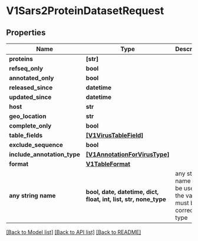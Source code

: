 # V1Sars2ProteinDatasetRequest


## Properties
Name | Type | Description | Notes
------------ | ------------- | ------------- | -------------
**proteins** | **[str]** |  | [optional] 
**refseq_only** | **bool** |  | [optional] 
**annotated_only** | **bool** |  | [optional] 
**released_since** | **datetime** |  | [optional] 
**updated_since** | **datetime** |  | [optional] 
**host** | **str** |  | [optional] 
**geo_location** | **str** |  | [optional] 
**complete_only** | **bool** |  | [optional] 
**table_fields** | [**[V1VirusTableField]**](V1VirusTableField.md) |  | [optional] 
**exclude_sequence** | **bool** |  | [optional] 
**include_annotation_type** | [**[V1AnnotationForVirusType]**](V1AnnotationForVirusType.md) |  | [optional] 
**format** | [**V1TableFormat**](V1TableFormat.md) |  | [optional] 
**any string name** | **bool, date, datetime, dict, float, int, list, str, none_type** | any string name can be used but the value must be the correct type | [optional]

[[Back to Model list]](../README.md#documentation-for-models) [[Back to API list]](../README.md#documentation-for-api-endpoints) [[Back to README]](../README.md)


